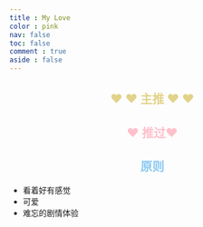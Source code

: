 ```yaml
---
title : My Love
color : pink
nav: false
toc: false
comment : true
aside : false
---
```


## <center><span style="color:#E2D28A;">♥ ♥ 主推 ♥ ♥</span></center>
<YunGirls :girls="'/girls/HeavyLove.json'" />

## <center><span style="color:pink;">♥ 推过♥ </span></center>

<YunGirls :girls="'/girls/PastLove.json'" />

## <center><span style="color:#8BC9F2;">原则</span></center>
- 看着好有感觉
- 可爱
- 难忘的剧情体验